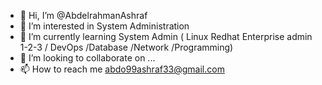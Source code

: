- 👋 Hi, I’m @AbdelrahmanAshraf
- 👀 I’m interested in System Administration
- 🌱 I’m currently learning System Admin ( Linux Redhat Enterprise admin 1-2-3 / DevOps /Database /Network /Programming)
- 💞️ I’m looking to collaborate on ...
- 📫 How to reach me abdo99ashraf33@gmail.com

<!---
AbdelrahmanAshraf29/AbdelrahmanAshraf29 is a ✨ special ✨ repository because its `README.md` (this file) appears on your GitHub profile.
You can click the Preview link to take a look at your changes.
--->
